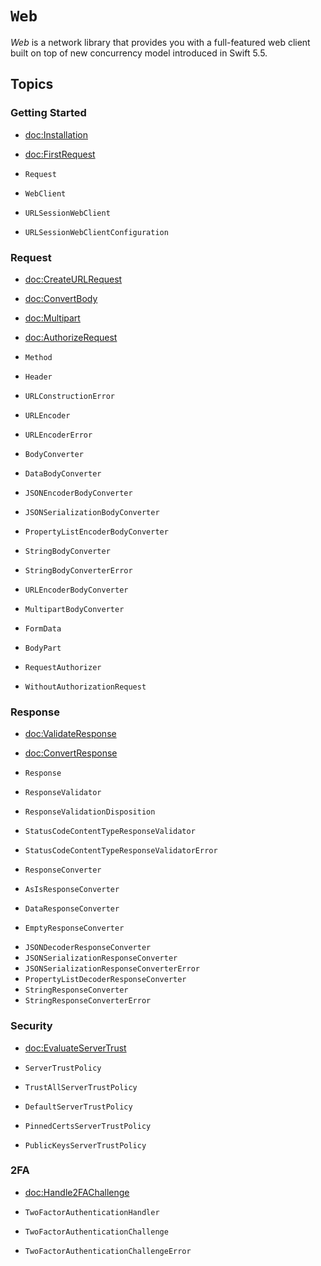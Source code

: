 # ``Web``

*Web* is a network library that provides you with a full-featured web client built on top of new
concurrency model introduced in Swift 5.5.

## Topics

### Getting Started

- <doc:Installation>
- <doc:FirstRequest>

- ``Request``
- ``WebClient``
- ``URLSessionWebClient``
- ``URLSessionWebClientConfiguration``

### Request

- <doc:CreateURLRequest>
- <doc:ConvertBody>
- <doc:Multipart>
- <doc:AuthorizeRequest>

- ``Method``
- ``Header``
- ``URLConstructionError``
- ``URLEncoder``
- ``URLEncoderError``

- ``BodyConverter``
- ``DataBodyConverter``
<!-- - ``JPEGImageBodyConverter`` -->
<!-- - ``JPEGImageBodyConverterError`` -->
<!-- - ``PNGImageBodyConverter`` -->
<!-- - ``PNGImageBodyConverterError`` -->
- ``JSONEncoderBodyConverter``
- ``JSONSerializationBodyConverter``
- ``PropertyListEncoderBodyConverter``
- ``StringBodyConverter``
- ``StringBodyConverterError``
- ``URLEncoderBodyConverter``

- ``MultipartBodyConverter``
- ``FormData``
- ``BodyPart``

- ``RequestAuthorizer``
- ``WithoutAuthorizationRequest``

### Response

- <doc:ValidateResponse>
- <doc:ConvertResponse>

- ``Response``

- ``ResponseValidator``
- ``ResponseValidationDisposition``
- ``StatusCodeContentTypeResponseValidator``
- ``StatusCodeContentTypeResponseValidatorError``

- ``ResponseConverter``
- ``AsIsResponseConverter``
- ``DataResponseConverter``
- ``EmptyResponseConverter``
<!-- - ``ImageResponseConverter`` -->
<!-- - ``ImageResponseConverterError`` -->
- ``JSONDecoderResponseConverter``
- ``JSONSerializationResponseConverter``
- ``JSONSerializationResponseConverterError``
- ``PropertyListDecoderResponseConverter``
- ``StringResponseConverter``
- ``StringResponseConverterError``

### Security

- <doc:EvaluateServerTrust>

- ``ServerTrustPolicy``
- ``TrustAllServerTrustPolicy``
- ``DefaultServerTrustPolicy``
- ``PinnedCertsServerTrustPolicy``
- ``PublicKeysServerTrustPolicy``

### 2FA

- <doc:Handle2FAChallenge>

- ``TwoFactorAuthenticationHandler``
- ``TwoFactorAuthenticationChallenge``
- ``TwoFactorAuthenticationChallengeError``
